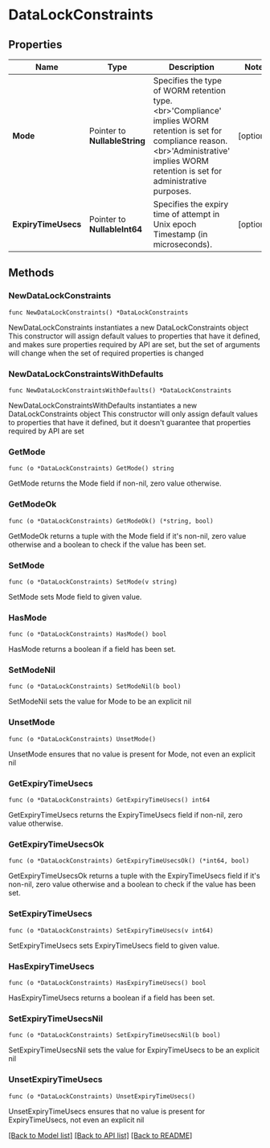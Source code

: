 # DataLockConstraints

## Properties

Name | Type | Description | Notes
------------ | ------------- | ------------- | -------------
**Mode** | Pointer to **NullableString** | Specifies the type of WORM retention type. &lt;br&gt;&#39;Compliance&#39; implies WORM retention is set for compliance reason. &lt;br&gt;&#39;Administrative&#39; implies WORM retention is set for administrative purposes. | [optional] 
**ExpiryTimeUsecs** | Pointer to **NullableInt64** | Specifies the expiry time of attempt in Unix epoch Timestamp (in microseconds). | [optional] 

## Methods

### NewDataLockConstraints

`func NewDataLockConstraints() *DataLockConstraints`

NewDataLockConstraints instantiates a new DataLockConstraints object
This constructor will assign default values to properties that have it defined,
and makes sure properties required by API are set, but the set of arguments
will change when the set of required properties is changed

### NewDataLockConstraintsWithDefaults

`func NewDataLockConstraintsWithDefaults() *DataLockConstraints`

NewDataLockConstraintsWithDefaults instantiates a new DataLockConstraints object
This constructor will only assign default values to properties that have it defined,
but it doesn't guarantee that properties required by API are set

### GetMode

`func (o *DataLockConstraints) GetMode() string`

GetMode returns the Mode field if non-nil, zero value otherwise.

### GetModeOk

`func (o *DataLockConstraints) GetModeOk() (*string, bool)`

GetModeOk returns a tuple with the Mode field if it's non-nil, zero value otherwise
and a boolean to check if the value has been set.

### SetMode

`func (o *DataLockConstraints) SetMode(v string)`

SetMode sets Mode field to given value.

### HasMode

`func (o *DataLockConstraints) HasMode() bool`

HasMode returns a boolean if a field has been set.

### SetModeNil

`func (o *DataLockConstraints) SetModeNil(b bool)`

 SetModeNil sets the value for Mode to be an explicit nil

### UnsetMode
`func (o *DataLockConstraints) UnsetMode()`

UnsetMode ensures that no value is present for Mode, not even an explicit nil
### GetExpiryTimeUsecs

`func (o *DataLockConstraints) GetExpiryTimeUsecs() int64`

GetExpiryTimeUsecs returns the ExpiryTimeUsecs field if non-nil, zero value otherwise.

### GetExpiryTimeUsecsOk

`func (o *DataLockConstraints) GetExpiryTimeUsecsOk() (*int64, bool)`

GetExpiryTimeUsecsOk returns a tuple with the ExpiryTimeUsecs field if it's non-nil, zero value otherwise
and a boolean to check if the value has been set.

### SetExpiryTimeUsecs

`func (o *DataLockConstraints) SetExpiryTimeUsecs(v int64)`

SetExpiryTimeUsecs sets ExpiryTimeUsecs field to given value.

### HasExpiryTimeUsecs

`func (o *DataLockConstraints) HasExpiryTimeUsecs() bool`

HasExpiryTimeUsecs returns a boolean if a field has been set.

### SetExpiryTimeUsecsNil

`func (o *DataLockConstraints) SetExpiryTimeUsecsNil(b bool)`

 SetExpiryTimeUsecsNil sets the value for ExpiryTimeUsecs to be an explicit nil

### UnsetExpiryTimeUsecs
`func (o *DataLockConstraints) UnsetExpiryTimeUsecs()`

UnsetExpiryTimeUsecs ensures that no value is present for ExpiryTimeUsecs, not even an explicit nil

[[Back to Model list]](../README.md#documentation-for-models) [[Back to API list]](../README.md#documentation-for-api-endpoints) [[Back to README]](../README.md)


